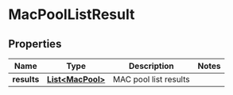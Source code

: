 # MacPoolListResult

## Properties
Name | Type | Description | Notes
------------ | ------------- | ------------- | -------------
**results** | [**List&lt;MacPool&gt;**](MacPool.md) | MAC pool list results | 
